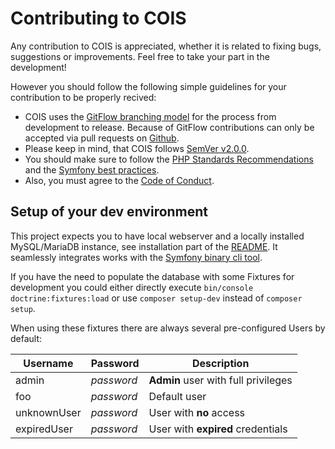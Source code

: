 # Contributing to COIS

Any contribution to COIS is appreciated, whether it is related to fixing bugs, suggestions or improvements. Feel free to take your part in the development!

However you should follow the following simple guidelines for your contribution to be properly recived:

- COIS uses the [GitFlow branching model](http://nvie.com/posts/a-successful-git-branching-model/) for the process from development to release. Because of GitFlow contributions can only be accepted via pull requests on [Github](https://github.com/nplhse/cois).
- Please keep in mind, that COIS follows [SemVer v2.0.0](http://semver.org/).
- You should make sure to follow the [PHP Standards Recommendations](http://www.php-fig.org/psr/) and the [Symfony best practices](http://symfony.com/doc/current/best_practices/index.html).
- Also, you must agree to the [Code of Conduct](CODE_OF_CONDUCT.md).

## Setup of your dev environment

This project expects you to have local webserver and a locally installed MySQL/MariaDB instance, see installation part of the [README](README.md). It seamlessly integrates works with the [Symfony binary cli tool](https://github.com/symfony-cli/symfony-cli).

If you have the need to populate the database with some Fixtures for development you could either directly execute `bin/console doctrine:fixtures:load` or use `composer setup-dev` instead of `composer setup`.

When using these fixtures there are always several pre-configured Users by default:

| Username    | Password   | Description                         |
|-------------|------------|-------------------------------------|
| admin       | *password* | **Admin** user with full privileges |
| foo         | *password* | Default user                        |
| unknownUser | *password* | User with **no** access             |
| expiredUser | *password* | User with **expired** credentials   |

